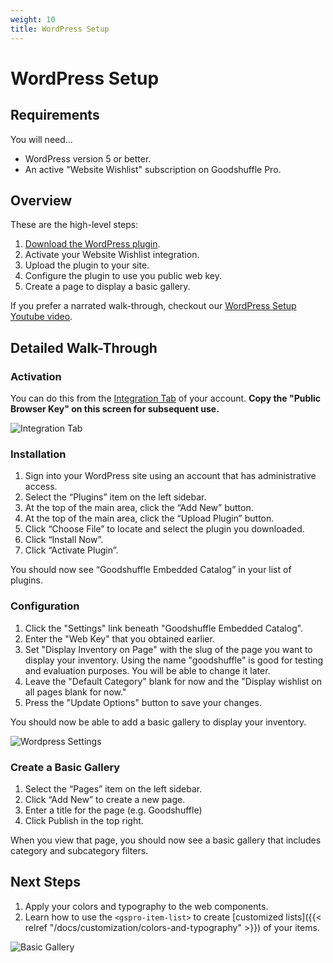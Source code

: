 ```yaml
---
weight: 10
title: WordPress Setup
---
```


# WordPress Setup

## Requirements

You will need...

- WordPress version 5 or better.
- An active "Website Wishlist" subscription on Goodshuffle Pro.

## Overview

These are the high-level steps:

1. [Download the WordPress plugin](https://goodshufflecdn.s3.amazonaws.com/gspro-embed-wpp/gspro-wishlist-plugin-0.4.3.zip).
1. Activate your Website Wishlist integration.
1. Upload the plugin to your site.
1. Configure the plugin to use you public web key.
1. Create a page to display a basic gallery.

If you prefer a narrated walk-through, checkout our [WordPress Setup Youtube video](https://youtu.be/JNmhzDPFcKA).

## Detailed Walk-Through

### Activation

You can do this from the [Integration Tab](https://pro.goodshuffle.com/vendorAccount/index?tab=thirdPartyIntegrations) of your account. **Copy the "Public Browser Key" on this screen for subsequent use.**

![Integration Tab](/wordpress-website-integration-activation.png)

### Installation

1. Sign into your WordPress site using an account that has administrative access.
1. Select the “Plugins” item on the left sidebar.
1. At the top of the main area, click the “Add New” button.
1. At the top of the main area, click the “Upload Plugin” button.
1. Click “Choose File” to locate and select the plugin you downloaded.
1. Click “Install Now”.
1. Click “Activate Plugin”.

You should now see “Goodshuffle Embedded Catalog” in your list of plugins.

### Configuration

1. Click the "Settings" link beneath "Goodshuffle Embedded Catalog".
1. Enter the "Web Key" that you obtained earlier.
1. Set "Display Inventory on Page" with the slug of the page you want to display your inventory. Using the name "goodshuffle" is good for testing and evaluation purposes. You will be able to change it later.
1. Leave the "Default Category" blank for now and the "Display wishlist on all pages blank for now."
1. Press the "Update Options" button to save your changes.

You should now be able to add a basic gallery to display your inventory.

![Wordpress Settings](/wordpress-settings-screen.png)

### Create a Basic Gallery

1. Select the “Pages” item on the left sidebar.
1. Click “Add New” to create a new page.
1. Enter a title for the page (e.g. Goodshuffle)
1. Click Publish in the top right.

When you view that page, you should now see a basic gallery that includes category and subcategory filters.

## Next Steps

1. Apply your colors and typography to the web components.
1. Learn how to use the `<gspro-item-list>` to create [customized lists]({{< relref "/docs/customization/colors-and-typography" >}}) of your items.

![Basic Gallery](/wordpress-basic-gallery.png)
